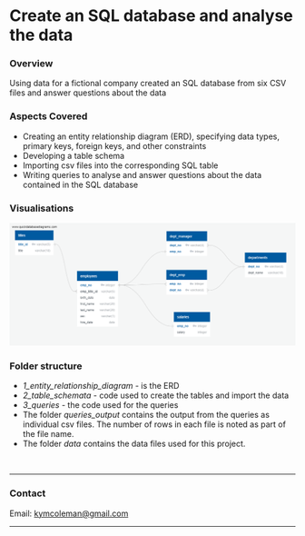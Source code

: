 # Create an SQL database and analyse the data

### **Overview**
Using data for a fictional company created an SQL database from six CSV files and answer questions about the data


### **Aspects Covered**
- Creating an entity relationship diagram (ERD), specifying data types, primary keys, foreign keys, and other constraints
- Developing a table schema
- Importing csv files into the corresponding SQL table
- Writing queries to analyse and answer questions about the data contained in the SQL database

### **Visualisations**
![ERD](1_entity_relationship_diagram.png)


### **Folder structure**
- *1_entity_relationship_diagram* - is the ERD
- *2_table_schemata* - code used to create the tables and import the data
- *3_queries* - the code used for the queries
- The folder *queries_output* contains the output from the queries as individual csv files.  The number of rows in each file is noted as part of the file name.
- The folder *data* contains the data files used for this project.


<br>

---

### **Contact**
Email: kymcoleman@gmail.com

---
